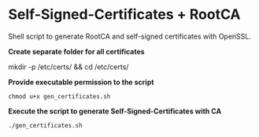 # Self-Signed-Certificates + RootCA
Shell script to generate RootCA and self-signed certificates with OpenSSL.

**Create separate folder for all certificates**

   mkdir -p /etc/certs/ && cd /etc/certs/
    
**Provide executable permission to the script**
    
    chmod u+x gen_certificates.sh
    
**Execute the script to generate Self-Signed-Certificates with CA**
    
    ./gen_certificates.sh
